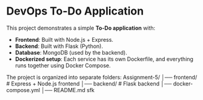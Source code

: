 # DevOps To-Do Application

This project demonstrates a simple **To-Do application** with:
- **Frontend**: Built with Node.js + Express.
- **Backend**: Built with Flask (Python).
- **Database**: MongoDB (used by the backend).
- **Dockerized setup**: Each service has its own Dockerfile, and everything runs together using Docker Compose.

The project is organized into separate folders:
Assignment-5/
│── frontend/ # Express + Node.js frontend
│── backend/ # Flask backend
│── docker-compose.yml
│── README.md
sfk
